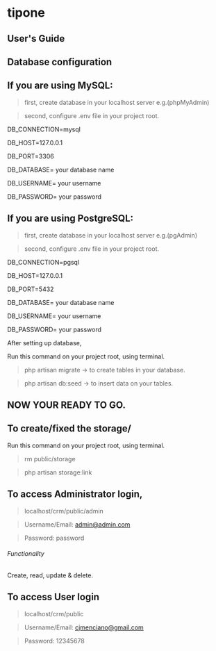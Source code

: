 # tipone

## User's Guide

## Database configuration

## If you are using MySQL:

>first, create database in your localhost server e.g.(phpMyAdmin)

>second, configure .env file in your project root.

DB_CONNECTION=mysql

DB_HOST=127.0.0.1

DB_PORT=3306

DB_DATABASE= your database name

DB_USERNAME= your username

DB_PASSWORD= your password

## If you are using PostgreSQL:

>first, create database in your localhost server e.g.(pgAdmin)

>second, configure .env file in your project root.

DB_CONNECTION=pgsql

DB_HOST=127.0.0.1

DB_PORT=5432

DB_DATABASE= your database name

DB_USERNAME= your username

DB_PASSWORD= your password

After setting up database,

Run this command on your project root, using terminal.

>php artisan migrate -> to create tables in your database.

>php artisan db:seed -> to insert data on your tables.

## NOW YOUR READY TO GO.

## To create/fixed the storage/

Run this command on your project root, using terminal.

>rm public/storage

>php artisan storage:link

## To access Administrator login,

>localhost/crm/public/admin

>Username/Email: admin@admin.com

>Password: password

###### Functionality
Create, read, update & delete.

## To access User login
>localhost/crm/public

>Username/Email: cjmenciano@gmail.com

>Password: 12345678

